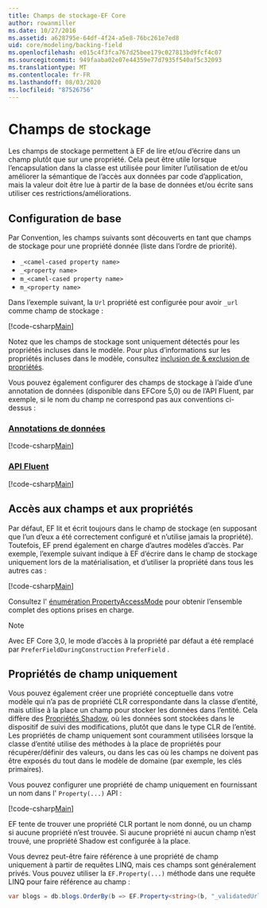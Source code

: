```yaml
---
title: Champs de stockage-EF Core
author: rowanmiller
ms.date: 10/27/2016
ms.assetid: a628795e-64df-4f24-a5e8-76bc261e7ed8
uid: core/modeling/backing-field
ms.openlocfilehash: e015c4f3fca767d25bee179c027813bd9fcf4c07
ms.sourcegitcommit: 949faaba02e07e44359e77d7935f540af5c32093
ms.translationtype: MT
ms.contentlocale: fr-FR
ms.lasthandoff: 08/03/2020
ms.locfileid: "87526756"
---
```

# <a name="backing-fields"></a>Champs de stockage

Les champs de stockage permettent à EF de lire et/ou d’écrire dans un champ plutôt que sur une propriété. Cela peut être utile lorsque l’encapsulation dans la classe est utilisée pour limiter l’utilisation de et/ou améliorer la sémantique de l’accès aux données par code d’application, mais la valeur doit être lue à partir de la base de données et/ou écrite sans utiliser ces restrictions/améliorations.

## <a name="basic-configuration"></a>Configuration de base

Par Convention, les champs suivants sont découverts en tant que champs de stockage pour une propriété donnée (liste dans l’ordre de priorité). 

* `_<camel-cased property name>`
* `_<property name>`
* `m_<camel-cased property name>`
* `m_<property name>`

Dans l’exemple suivant, la `Url` propriété est configurée pour avoir `_url` comme champ de stockage :

[!code-csharp[Main](../../../samples/core/Modeling/Conventions/BackingField.cs#Sample)]

Notez que les champs de stockage sont uniquement détectés pour les propriétés incluses dans le modèle. Pour plus d’informations sur les propriétés incluses dans le modèle, consultez [inclusion de & exclusion de propriétés](included-properties.md).

Vous pouvez également configurer des champs de stockage à l’aide d’une annotation de données (disponible dans EFCore 5,0) ou de l’API Fluent, par exemple, si le nom du champ ne correspond pas aux conventions ci-dessus :

### <a name="data-annotations"></a>[Annotations de données](#tab/data-annotations)

[!code-csharp[Main](../../../samples/core/Modeling/DataAnnotations/BackingField.cs?name=BackingField&highlight=7)]

### <a name="fluent-api"></a>[API Fluent](#tab/fluent-api)

[!code-csharp[Main](../../../samples/core/Modeling/FluentAPI/BackingField.cs?name=BackingField&highlight=5)]

## <a name="field-and-property-access"></a>Accès aux champs et aux propriétés

Par défaut, EF lit et écrit toujours dans le champ de stockage (en supposant que l’un d’eux a été correctement configuré et n’utilise jamais la propriété). Toutefois, EF prend également en charge d’autres modèles d’accès. Par exemple, l’exemple suivant indique à EF d’écrire dans le champ de stockage uniquement lors de la matérialisation, et d’utiliser la propriété dans tous les autres cas :

[!code-csharp[Main](../../../samples/core/Modeling/FluentAPI/BackingFieldAccessMode.cs?name=BackingFieldAccessMode&highlight=6)]

Consultez l' [énumération PropertyAccessMode](/dotnet/api/microsoft.entityframeworkcore.propertyaccessmode) pour obtenir l’ensemble complet des options prises en charge.

> [!NOTE]
> Avec EF Core 3,0, le mode d’accès à la propriété par défaut a été remplacé par `PreferFieldDuringConstruction` `PreferField` .

## <a name="field-only-properties"></a>Propriétés de champ uniquement

Vous pouvez également créer une propriété conceptuelle dans votre modèle qui n’a pas de propriété CLR correspondante dans la classe d’entité, mais utilise à la place un champ pour stocker les données dans l’entité. Cela diffère des [Propriétés Shadow](shadow-properties.md), où les données sont stockées dans le dispositif de suivi des modifications, plutôt que dans le type CLR de l’entité. Les propriétés de champ uniquement sont couramment utilisées lorsque la classe d’entité utilise des méthodes à la place de propriétés pour récupérer/définir des valeurs, ou dans les cas où les champs ne doivent pas être exposés du tout dans le modèle de domaine (par exemple, les clés primaires).

Vous pouvez configurer une propriété de champ uniquement en fournissant un nom dans l' `Property(...)` API :

[!code-csharp[Main](../../../samples/core/Modeling/FluentAPI/BackingFieldNoProperty.cs#Sample)]

EF tente de trouver une propriété CLR portant le nom donné, ou un champ si aucune propriété n’est trouvée. Si aucune propriété ni aucun champ n’est trouvé, une propriété Shadow est configurée à la place.

Vous devrez peut-être faire référence à une propriété de champ uniquement à partir de requêtes LINQ, mais ces champs sont généralement privés. Vous pouvez utiliser la `EF.Property(...)` méthode dans une requête LINQ pour faire référence au champ :

``` csharp
var blogs = db.blogs.OrderBy(b => EF.Property<string>(b, "_validatedUrl"));
```
